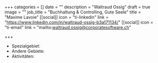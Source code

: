 +++
categories = []
date = ""
description = "Waltraud Ossig"
draft = true
image = ""
job_title = "Buchhaltung & Controlling, Gute Seele"
title = "Maxime Lavoie"
[[social]]
icon = "ti-linkedin"
link = "https://www.linkedin.com/in/waltraud-ossig-b3a171134/"
[[social]]
icon = "ti-email"
link = "mailto:waltraud.ossig@corporatesoftware.ch"

+++

* Spezialgebiet: 
* Andere Gebiete: 
* Aktivitäten: 